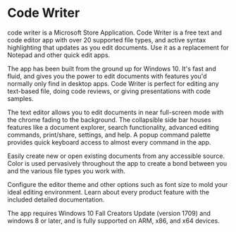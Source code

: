 #  Code Writer
code writer is a Microsoft Store Application.
Code Writer is a free text and code editor app with over 20 supported file types, and active syntax highlighting that updates as you edit documents. Use it as a replacement for Notepad and other quick edit apps.

The app has been built from the ground up for Windows 10. It's fast and fluid, and gives you the power to edit documents with features you'd normally only find in desktop apps. Code Writer is perfect for editing any text-based file, doing code reviews, or giving presentations with code samples.

The text editor allows you to edit documents in near full-screen mode with the chrome fading to the background. The collapsible side bar houses features like a document explorer, search functionality, advanced editing commands, print/share, settings, and help. A popup command palette provides quick keyboard access to almost every command in the app.

Easily create new or open existing documents from any accessible source. Color is used pervasively throughout the app to create a bond between you and the various file types you work with.

Configure the editor theme and other options such as font size to mold your ideal editing environment. Learn about every product feature with the included detailed documentation.

The app requires Windows 10 Fall Creators Update (version 1709) and windows 8 or later, and is fully supported on ARM, x86, and x64 devices.